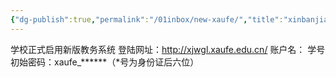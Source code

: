 ```yaml
---
{"dg-publish":true,"permalink":"/01inbox/new-xaufe/","title":"xinbanjiaowu新版教务"}
---
```





学校正式启用新版教务系统  登陆网址：http://xjwgl.xaufe.edu.cn/
 账户名： 学号
  初始密码：xaufe_******（*号为身份证后六位）

